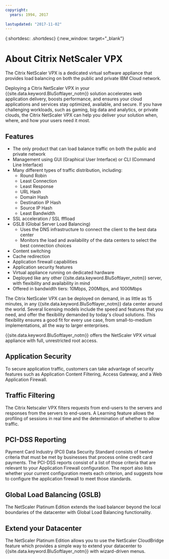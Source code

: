 ```yaml
---
copyright:
  years: 1994, 2017
  
lastupdated: "2017-11-02"
---
```


{:shortdesc: .shortdesc}
{:new_window: target="_blank"}

# About Citrix NetScaler VPX

The Citrix NetScaler VPX is a dedicated virtual software appliance that provides load balancing on both the public and private IBM Cloud network. 

Deploying a Citrix NetScaler VPX in your {{site.data.keyword.BluSoftlayer_notm}} solution accelerates web application delivery, boosts performance, and ensures your cloud applications and services stay optimized, available, and secure. If you have challenging workloads, such as gaming, big data and analytics, or private clouds, the Citrix NetScaler VPX can help you deliver your solution when, where, and how your users need it most.

## Features

* The only product that can load balance traffic on both the public and private network
* Management using GUI (Graphical User Interface) or CLI (Command Line Interface)
* Many different types of traffic distribution, including:
  * Round Robin
  * Least Connection
  * Least Response
  * URL Hash
  * Domain Hash
  * Destination IP Hash
  * Source IP Hash
  * Least Bandwidth
* SSL acceleration / SSL fffload
* GSLB (Global Server Load Balancing)
  * Uses the DNS infrastructure to connect the client to the best data center
  * Monitors the load and availability of the data centers to select the best connection choices
* Content switching
* Cache redirection
* Application firewall capabilities
* Application security features
* Virtual appliance running on dedicated hardware
* Deployed like any other {{site.data.keyword.BluSoftlayer_notm}} server, with flexibility and availability in mind
* Offered in bandwidth tiers: 10Mbps, 200Mbps, and 1000Mbps

The Citrix NetScaler VPX can be deployed on demand, in as little as 15 minutes, in any {{site.data.keyword.BluSoftlayer_notm}} data center around the world. Several licensing models include the speed and features that you need, and offer the flexibility demanded by today's cloud solutions. This flexibility ensures a good fit for every use case, from small-to-medium implementations, all the way to larger enterprises.

{{site.data.keyword.BluSoftlayer_notm}} offers the NetScaler VPX virtual appliance with full, unrestricted root access.   

## Application Security

To secure application traffic, customers can take advantage of security features such as Application Content Filtering, Access Gateway, and a Web Application Firewall.

## Traffic Filtering

The Citrix Netscaler VPX filters requests from end-users to the servers and responses from the servers to end-users. A Learning feature allows the profiling of sessions in real time and the determination of whether to allow traffic.


## PCI-DSS Reporting

Payment Card Industry (PCI) Data Security Standard consists of twelve criteria that must be met by businesses that process online credit card payments. The PCI-DSS reports consist of a list of those criteria that are relevant to your Application Firewall configuration. The report also lists whether your current configuration meets each criterion, and suggests how to configure the application firewall to meet those standards.

## Global Load Balancing (GSLB)

The NetScaler Platinum Edition extends the load balancer beyond the local boundaries of the datacenter with Global Load Balancing functionality. 

## Extend your Datacenter

The NetScaler Platinum Edition allows you to use the NetScaler CloudBridge feature which provides a simple way to extend your datacenter to {{site.data.keyword.BluSoftlayer_notm}} with wizard-driven menus. 
